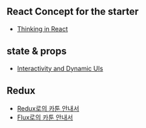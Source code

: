 ## React Concept for the starter
 - [Thinking in React](https://facebook.github.io/react/docs/thinking-in-react.html)

## state & props
 - [Interactivity and Dynamic UIs](https://shripadk.github.io/react/docs/interactivity-and-dynamic-uis.html)

## Redux
 - [Redux로의 카툰 안내서](http://bestalign.github.io/2015/10/26/cartoon-intro-to-redux/)
 - [Flux로의 카툰 안내서](http://bestalign.github.io/2015/10/06/cartoon-guide-to-flux/)